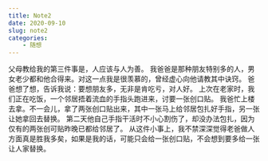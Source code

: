 ```yaml
---
title: Note2
date: 2020-09-10
slug: note2
categories:
    - 随想
---
```


父母教给我的第三件事是，人应该与人为善。
我爸爸是那种朋友特别多的人，男女老少都和他合得来。对这一点我是很羡慕的，曾经虚心向他请教其中诀窍。
爸爸想了想，告诉我说：要想朋友多，无非是肯吃亏，对人好。
上次在老家时，我们正在吃饭，一个邻居捂着流血的手指头跑进来，讨要一张创口贴。 我爸忙上楼去拿。不一会儿，拿了两张创口贴出来，其中一张马上给邻居包扎好手指，另一张让她拿回去替换。
第二天他自己手指干活时不小心割伤了，却没办法包扎，因为仅有的两张创可贴昨晚已都给邻居了。
从这件小事上，我不禁深深觉得老爸做人方面真是胜我多矣，如果是我的话，可能只会给一张创口贴，不会想到要多给一张让人家替换。
